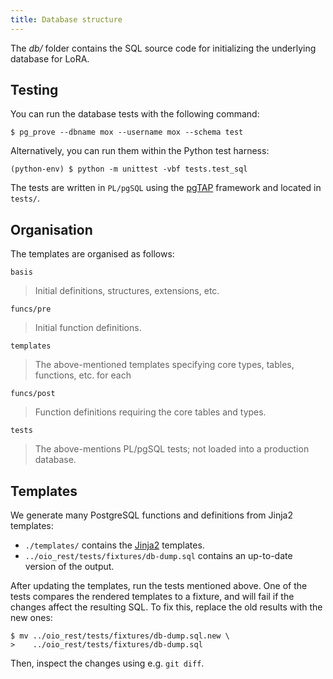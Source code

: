 ```yaml
---
title: Database structure
---
```


The *db/* folder contains the SQL source code for
initializing the underlying database for LoRA.

## Testing

You can run the database tests with the following command:

    $ pg_prove --dbname mox --username mox --schema test

Alternatively, you can run them within the Python test harness:

    (python-env) $ python -m unittest -vbf tests.test_sql

The tests are written in `PL/pgSQL` using the [pgTAP](https://pgtap.org)
framework and located in `tests/`.

## Organisation

The templates are organised as follows:

`basis`

>   Initial definitions, structures, extensions, etc.

`funcs/pre`

>   Initial function definitions.

`templates`

>   The above-mentioned templates specifying core types, tables, functions, 
etc. for each

`funcs/post`

>   Function definitions requiring the core tables and types.

`tests`

>   The above-mentions PL/pgSQL tests; not loaded into a production database.

## Templates

We generate many PostgreSQL functions and definitions from Jinja2
templates:

-   `./templates/` contains the
    [Jinja2](https://palletsprojects.com/p/jinja/) templates.
-   `../oio_rest/tests/fixtures/db-dump.sql` contains an up-to-date
    version of the output.

After updating the templates, run the tests mentioned above. One of the
tests compares the rendered templates to a fixture, and will fail if the
changes affect the resulting SQL. To fix this, replace the old results
with the new ones:

    $ mv ../oio_rest/tests/fixtures/db-dump.sql.new \
    >    ../oio_rest/tests/fixtures/db-dump.sql

Then, inspect the changes using e.g. `git diff`.
